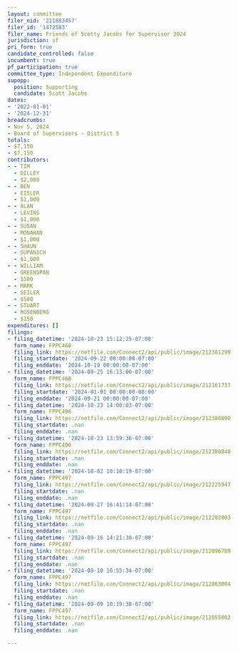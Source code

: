 ```yaml
---
layout: committee
filer_nid: '211883457'
filer_id: '1472583'
filer_name: Friends of Scotty Jacobs for Supervisor 2024
jurisdiction: sf
pri_form: true
candidate_controlled: false
incumbent: true
pf_participation: true
committee_type: Independent Expenditure
supopp:
  position: Supporting
  candidate: Scott Jacobs
dates:
- '2022-01-01'
- '2024-12-31'
breadcrumbs:
- Nov 5, 2024
- Board of Supervisors - District 5
totals:
- $7,150
- $7,150
contributors:
- - TIM
  - DILLEY
  - $2,000
- - BEN
  - EISLER
  - $1,000
- - ALAN
  - LEVINS
  - $1,000
- - SUSAN
  - MONAHAN
  - $1,000
- - SHAUN
  - SUPANICH
  - $1,000
- - WILLIAM
  - GREENSPAN
  - $500
- - MARK
  - SEILER
  - $500
- - STUART
  - ROSENBERG
  - $150
expenditures: []
filings:
- filing_datetime: '2024-10-23 15:12:25-07:00'
  form_name: FPPC460
  filing_link: https://netfile.com/Connect2/api/public/image/212381299
  filing_startdate: '2024-09-22 00:00:00-07:00'
  filing_enddate: '2024-10-19 00:00:00-07:00'
- filing_datetime: '2024-09-25 16:13:00-07:00'
  form_name: FPPC460
  filing_link: https://netfile.com/Connect2/api/public/image/212161737
  filing_startdate: '2024-01-01 00:00:00-08:00'
  filing_enddate: '2024-09-21 00:00:00-07:00'
- filing_datetime: '2024-10-23 14:00:03-07:00'
  form_name: FPPC496
  filing_link: https://netfile.com/Connect2/api/public/image/212380090
  filing_startdate: .nan
  filing_enddate: .nan
- filing_datetime: '2024-10-23 13:59:36-07:00'
  form_name: FPPC496
  filing_link: https://netfile.com/Connect2/api/public/image/212380040
  filing_startdate: .nan
  filing_enddate: .nan
- filing_datetime: '2024-10-02 10:10:19-07:00'
  form_name: FPPC497
  filing_link: https://netfile.com/Connect2/api/public/image/212225947
  filing_startdate: .nan
  filing_enddate: .nan
- filing_datetime: '2024-09-27 16:41:14-07:00'
  form_name: FPPC497
  filing_link: https://netfile.com/Connect2/api/public/image/212202803
  filing_startdate: .nan
  filing_enddate: .nan
- filing_datetime: '2024-09-16 14:21:30-07:00'
  form_name: FPPC497
  filing_link: https://netfile.com/Connect2/api/public/image/212096789
  filing_startdate: .nan
  filing_enddate: .nan
- filing_datetime: '2024-09-10 10:55:34-07:00'
  form_name: FPPC497
  filing_link: https://netfile.com/Connect2/api/public/image/212063004
  filing_startdate: .nan
  filing_enddate: .nan
- filing_datetime: '2024-09-09 10:19:38-07:00'
  form_name: FPPC497
  filing_link: https://netfile.com/Connect2/api/public/image/212055802
  filing_startdate: .nan
  filing_enddate: .nan

---
```

